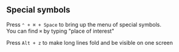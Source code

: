 ## Special symbols

Press `⌃ + ⌘ + Space` to bring up the menu of special symbols.  
You can find `⌘` by typing "place of interest"

Press `Alt + z` to make long lines fold and be visible on one screen
